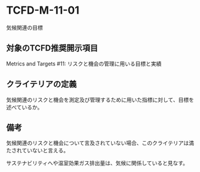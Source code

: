# TCFD-M-11-01

気候関連の目標

## 対象のTCFD推奨開示項目

Metrics and Targets #11: リスクと機会の管理に用いる目標と実績

## クライテリアの定義

気候関連のリスクと機会を測定及び管理するために用いた指標に対して、目標を述べているか。

## 備考

気候関連のリスクと機会について言及されていない場合、このクライテリアは満たされていないと言える。

サステナビリティへや温室効果ガス排出量は、気候に関係していると見なす。
